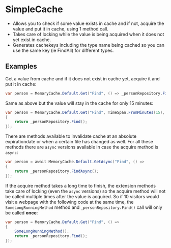 # SimpleCache #

- Allows you to check if some value exists in cache and if not, acquire the value and put it in cache, using 1 method call.
- Takes care of locking while the value is being acquired when it does not yet exist in cache.
- Generates cachekeys including the type name being cached so you can use the same key (ie FindAll) for different types.

## Examples ##

Get a value from cache and if it does not exist in cache yet, acquire it and put it in cache:

```csharp
var person = MemoryCache.Default.Get("Find", () => _personRepository.Find());
```

Same as above but the value will stay in the cache for only 15 minutes:

```csharp
var person = MemoryCache.Default.Get("Find", TimeSpan.FromMinutes(15), () => 
{
    return _personRepository.Find();
});
```

There are methods available to invalidate cache at an absolute expirationdate or when a certain file has changed as well. For all these methods there are `async` versions available in case the acquire method is `async`:

```csharp
var person = await MemoryCache.Default.GetAsync("Find", () => 
{
    return _personRepository.FindAsync();
});
```

If the acquire method takes a long time to finish, the extension methods take care of locking (even the `async` versions) so the acquire method will not be called multiple times after the value is acquired. So if 10 visitors would visit a webpage with the following code at the same time, the `SomeLongRunningMethod` method and `_personRepository.Find()` call will only be called **once**:

```csharp
var person = MemoryCache.Default.Get("Find", () =>
{
    SomeLongRunningMethod();
    return _personRepository.Find();
});
```
